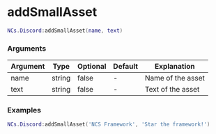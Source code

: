 # addSmallAsset

```lua
NCs.Discord:addSmallAsset(name, text)
```

### Arguments
| Argument | Type   | Optional | Default | Explanation       |
|----------|--------|----------|---------|-------------------|
| name     | string | false    | -       | Name of the asset |
| text     | string | false    | -       | Text of the asset |

### Examples

```lua
NCs.Discord:addSmallAsset('NCS Framework', 'Star the framework!')
```